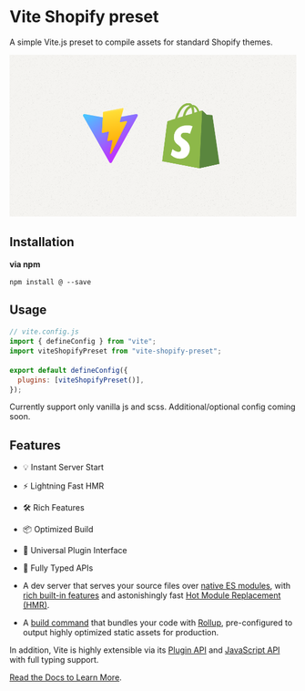 # Vite Shopify preset

A simple Vite.js preset to compile assets for standard Shopify themes.

![Tux, the Linux mascot](https://raw.githubusercontent.com/nikitazanella/vite-shopify-preset/main/vite-shopify-preset.png)

## Installation

**via npm**

```shell
npm install @ --save
```

## Usage

```js
// vite.config.js
import { defineConfig } from "vite";
import viteShopifyPreset from "vite-shopify-preset";

export default defineConfig({
  plugins: [viteShopifyPreset()],
});
```

Currently support only vanilla js and scss. Additional/optional config coming soon.

## Features

- 💡 Instant Server Start
- ⚡️ Lightning Fast HMR
- 🛠️ Rich Features
- 📦 Optimized Build
- 🔩 Universal Plugin Interface
- 🔑 Fully Typed APIs

- A dev server that serves your source files over [native ES modules](https://developer.mozilla.org/en-US/docs/Web/JavaScript/Guide/Modules), with [rich built-in features](https://vitejs.dev/guide/features.html) and astonishingly fast [Hot Module Replacement (HMR)](https://vitejs.dev/guide/features.html#hot-module-replacement).

- A [build command](https://vitejs.dev/guide/build.html) that bundles your code with [Rollup](https://rollupjs.org), pre-configured to output highly optimized static assets for production.

In addition, Vite is highly extensible via its [Plugin API](https://vitejs.dev/guide/api-plugin.html) and [JavaScript API](https://vitejs.dev/guide/api-javascript.html) with full typing support.

[Read the Docs to Learn More](https://vitejs.dev).
